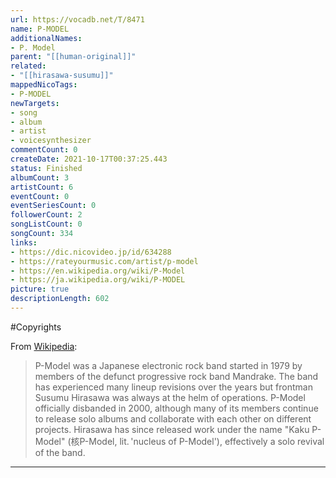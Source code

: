 ```yaml
---
url: https://vocadb.net/T/8471
name: P-MODEL
additionalNames: 
- P. Model
parent: "[[human-original]]"
related:
- "[[hirasawa-susumu]]"
mappedNicoTags:
- P-MODEL
newTargets:
- song
- album
- artist
- voicesynthesizer
commentCount: 0
createDate: 2021-10-17T00:37:25.443
status: Finished
albumCount: 3
artistCount: 6
eventCount: 0
eventSeriesCount: 0
followerCount: 2
songListCount: 0
songCount: 334
links: 
- https://dic.nicovideo.jp/id/634288
- https://rateyourmusic.com/artist/p-model
- https://en.wikipedia.org/wiki/P-Model
- https://ja.wikipedia.org/wiki/P-MODEL
picture: true
descriptionLength: 602
---
```


#Copyrights

From [Wikipedia](https://en.wikipedia.org/wiki/P-Model):
>P-Model was a Japanese electronic rock band started in 1979 by members of the defunct progressive rock band Mandrake. The band has experienced many lineup revisions over the years but frontman Susumu Hirasawa was always at the helm of operations. P-Model officially disbanded in 2000, although many of its members continue to release solo albums and collaborate with each other on different projects.
> Hirasawa has since released work under the name "Kaku P-Model" (核P-Model, lit. 'nucleus of P-Model'), effectively a solo revival of the band.

---

